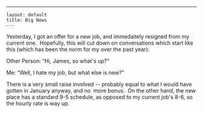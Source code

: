   ---
    layout: default
    title: Big News
    ---
<p>Yesterday, I got an offer for a new job, and immedaitely resigned from my current one.  Hopefully, this will cut down on conversations which start like this (which has been the norm for my over the past year):</p>
<p>Other Person: “Hi, James, so what's up?“</p>
<p>Me: “Well, I hate my job, but what else is new?”</p>
<p>There is a very small raise involved -- probably equal to what I would have gotten in January anyway, and no  more bonus.  On the other hand, the new place has a standard 9-5 schedule, as opposed to my current job's 8-6, so the hourly rate is way up.</p>
<p> </p>